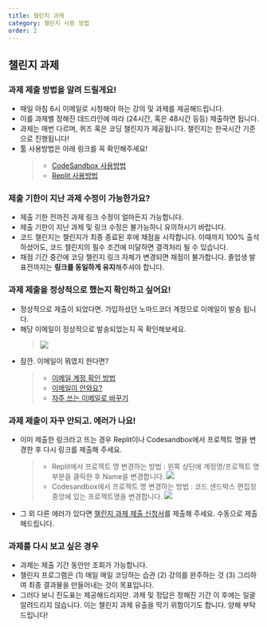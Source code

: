 ```yaml
---
title: 챌린지 과제
category: 챌린지 사용 방법
order: 2
---
```


## 챌린지 과제

### 과제 제출 방법을 알려 드릴게요!

- 매일 아침 6시 이메일로 시청해야 하는 강의 및 과제를 제공해드립니다.
- 이를 과제별 정해진 데드라인에 따라 (24시간, 혹은 48시간 등등) 제출하면 됩니다.
- 과제는 매번 다르며, 퀴즈 혹은 코딩 챌린지가 제공됩니다. 챌린지는 한국시간 기준으로 진행됩니다!
- 툴 사용방법은 아래 링크를 꼭 확인해주세요!
  > - [CodeSandbox 사용방법](/faq/challenge/code-sandbox)
  > - [Replit 사용방법](/faq/challenge/replit)

### 제출 기한이 지난 과제 수정이 가능한가요?

- 제출 기한 전까진 과제 링크 수정이 얼마든지 가능합니다.
- 제출 기한이 지난 과제 및 링크 수정은 불가능하니 유의하시기 바랍니다.
- 코드 챌린지는 챌린지가 최종 종료된 후에 채점을 시작합니다. 이때까지 100% 출석하셨어도, 코드 챌린지의 필수 조건에 미달하면 결격처리 될 수 있습니다.
- 채점 기간 중간에 코딩 챌린지 링크 자체가 변경되면 채점이 불가합니다. 졸업생 발표전까지는 **링크를 동일하게 유지**해주셔야 합니다.

### 과제 제출을 정상적으로 했는지 확인하고 싶어요!

- 정상적으로 제출이 되었다면. 가입하셨던 노마드코더 계정으로 이메일이 발송 됩니다.
- 해당 이메일이 정상적으로 발송되었는지 꼭 확인해보세요.
  > ![](https://i.ibb.co/xSzWHQ1/Screen-Shot-2022-07-01-at-4-20-52-PM.png)
- 잠깐. 이메일이 뭐였지 한다면?
  > - [이메일 계정 확인 방법](/faq/login/account-edit)
  > - [이메일이 안와요?](/faq/login/error-email)
  > - [자주 쓰는 이메일로 바꾸기](/faq/login/account-edit)

### 과제 제출이 자꾸 안되고. 에러가 나요!

- 이미 제출한 링크라고 뜨는 경우 Replit이나 Codesandbox에서 프로젝트 명을 변경한 후 다시 링크를 제출해 주세요.

  > - Replit에서 프로젝트 명 변경하는 방법 : 왼쪽 상단에 계정명/프로젝트 명 부분을 클릭한 후 Name을 변경합니다.
  >   ![](https://i.ibb.co/wy8cFfB/Group-20-1.png)
  > - Codesandbox에서 프로젝트 명 변경하는 방법 : 코드 샌드박스 편집창 중앙에 있는 프로젝트명을 변경합니다.
  >   ![](https://i.ibb.co/30309vx/Group-22.png)

- 그 외 다른 에러가 있다면 [챌린지 과제 제출 신청서](https://forms.gle/XrnqqHHDVjPxnAye8)를 제출해 주세요. 수동으로 제출해드립니다.

### 과제를 다시 보고 싶은 경우

- 과제는 제출 기간 동안만 조회가 가능합니다.
- 챌린지 프로그램은 (1) 매일 매일 코딩하는 습관 (2) 강의를 완주하는 것 (3) 그리하여 최종 결과물을 만들어내는 것이 목표입니다.
- 그러다 보니 진도표는 제공해드리지만. 과제 및 정답은 정해진 기간 이 후에는 일괄 알려드리지 않습니다. 이는 챌린지 과제 유출을 막기 위함이기도 합니다. 양해 부탁드립니다!
